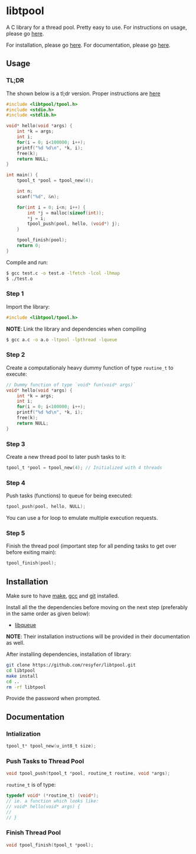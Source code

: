 # libtpool

A C library for a thread pool. Pretty easy to use. For instructions on usage, please go [here](#usage).

For installation, please go [here](#installation). For documentation, please go [here](#documentation).

## Usage

### TL;DR

The shown below is a tl;dr version. Proper instructions are [here](#step-1)

```c
#include <libtpool/tpool.h>
#include <stdio.h>
#include <stdlib.h>

void* hello(void *args) {
	int *k = args;
	int i;
	for(i = 0; i<100000; i++);
	printf("%d %d\n", *k, i);
	free(k);
	return NULL;
}

int main() {
	tpool_t *pool = tpool_new(4);

	int n;
	scanf("%d", &n);

	for(int i = 0; i<n; i++) {
		int *j = malloc(sizeof(int));
		*j = i;
		tpool_push(pool, hello, (void*) j);
	}

	tpool_finish(pool);
	return 0;
}
```

Compile and run:

```bash
$ gcc test.c -o test.o -lfetch -lcol -lhmap
$ ./test.o
```

### Step 1

Import the library:

```c
#include <libtpool/tpool.h>
```

**NOTE**: Link the library and dependencies when compiling

```bash
$ gcc a.c -o a.o -ltpool -lpthread -lqueue
```

### Step 2

Create a computationaly heavy dummy function of type `routine_t` to execute:

```c
// Dummy function of type `void* fun(void* args)`
void* hello(void *args) {
	int *k = args;
	int i;
	for(i = 0; i<100000; i++);
	printf("%d %d\n", *k, i);
	free(k);
	return NULL;
}
```

### Step 3
Create a new thread pool to later push tasks to it:
```c
tpool_t *pool = tpool_new(4); // Initialized with 4 threads
```

### Step 4

Push tasks (functions) to queue for being executed:

```c
tpool_push(pool, hello, NULL);
```

You can use a for loop to emulate multiple execution requests.

### Step 5

Finish the thread pool (important step for all pending tasks to get over before exiting main):

```c
tpool_finish(pool);
```

## Installation

Make sure to have [make](https://www.gnu.org/software/make/), [gcc](https://www.gnu.org/software/gcc/) and [git](https://git-scm.com/) installed.

Install all the the dependencies before moving on the next step (preferably in the same order as given below):

- [libqueue](https://github.com/resyfer/libqueue.git)

**NOTE**: Their installation instructions will be provided in their documentation as well.

After installing dependencies, installation of library:

```bash
git clone https://github.com/resyfer/libtpool.git
cd libtpool
make install
cd ..
rm -rf libtpool
```

Provide the password when prompted.

## Documentation

### Intialization

```c
tpool_t* tpool_new(u_int8_t size);
```

### Push Tasks to Thread Pool

```c
void tpool_push(tpool_t *pool, routine_t routine, void *args);
```

`routine_t` is of type:
```c
typedef void* (*routine_t) (void*);
// ie. a function which looks like:
// void* hello(void* args) {
//
// }
```

### Finish Thread Pool

```c
void tpool_finish(tpool_t *pool);
```
